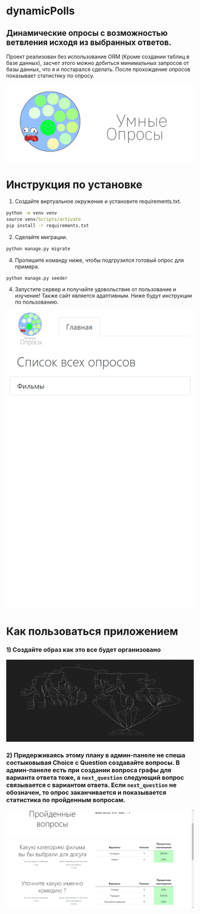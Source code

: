 # dynamicPolls
Динамические опросы с возможностью ветвления исходя из выбранных ответов.
---
Проект реализован без использование ORM (Кроме создании таблиц в базе данных), засчет этого можно добиться минимальных запросов от базы данных, что я и постарался сделать. 
После прохождение опросов показывает статистику по опросу.

![](https://github.com/zalimpshigotizhev/dynamicPolls/blob/main/img_README/dynamicPolls.jpg)

# Инструкция по установке
1) Создайте виртуальное окружение и установите requirements.txt.
```cmd
python -m venv venv
source venv/Scripts/activate
pip install -r requirements.txt
``` 
2) Сделайте миграции.
```cmd
python manage.py migrate
```
4) Пропишите команду ниже, чтобы подгрузился готовый опрос для примера.
```cmd
python manage.py seeder
```
4) Запустите сервер и получайте удовольствие от пользование и изучение!
   Также сайт является адаптивным. Ниже будут инструкции по пользованию.

![](https://github.com/zalimpshigotizhev/dynamicPolls/blob/main/img_README/mobile_version.png)

# Как пользоваться приложением
### 1) Создайте образ как это все будет организовано
![](https://github.com/zalimpshigotizhev/dynamicPolls/blob/main/img_README/graph.png)

### 2) Придерживаясь этому плану в админ-панеле не спеша состыковывая Choice с Question создавайте вопросы. В админ-панеле есть при создании вопроса графы для варианта ответа тоже, а `next_question` следующий вопрос связывается с вариантом ответа. Если `next_question` не обозначен, то опрос заканчивается и показывается статистика по пройденным вопросам.
![](https://github.com/zalimpshigotizhev/dynamicPolls/blob/main/img_README/stats_in_app.png)
